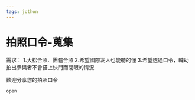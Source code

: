 ```yaml
---
tags: jothon
---
```


# 拍照口令-蒐集

需求：
1.大松合照、團體合照
2.希望國際友人也能聽的懂
3.希望透過口令，輔助拍出參與者不會搭上快門而閉眼的情況

歡迎分享您的拍照口令

`open`






